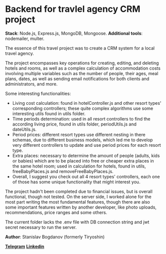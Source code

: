 # Backend for travlel agency CRM project

**Stack**: Node.js, Express.js, MongoDB, Mongoose.
**Additional tools**: nodemailer, multer.

The essence of this travel project was to create a CRM system for a local travel agency.

The project encompasses key operations for creating, editing, and deleting hotels and rooms, as well as a complex calculation of accommodation costs involving multiple variables such as the number of people, their ages, meal plans, dates, as well as sending email notifications for both clients and administrators, and more.

Some interesting functionalities:

- Living cost calculation: found in hotelController.js and other resort types' corresponding controllers; these quite complex algorithms use some interesting utils found in utils folder.
- Time periods determination: used in all resort controllers to find the according living price, found in utils folder, periodUtils.js and dateUtils.js.
- Period prices: different resort types use different nesting in there schemas, due to different business models, which led me to develop very different controllers to update and use period prices for each resort type.
- Extra places: necessary to determine the amount of people (adults, kids or babies) which are to be placed into free or cheaper extra places in the same hotel room; used in calculation for hotels, found in utils, freeBabyPlaces.js and removeFreeBabyPlaces.js.
- Overall, I suggest you check out all 4 resort types' controllers, each one of those has some unique functionality that might interest you.

The project hadn't been completed due to financial issues, but is overall functional, though not tested. On the server side, I worked alone for the most part writing the most fundamental features, though there are also some important features written by another developer, like photo uploads, recommendations, price ranges and some others.

The current folder lacks the .env file with DB connection string and jwt secret necessary to run the server.

**Author**: Stanislav Bogdanov (formerly Tiryoshin)

[**Telegram**](https://t.me/stanslv18) [**Linkedin**](https://www.linkedin.com/in/stanislav-tiryoshin/)
